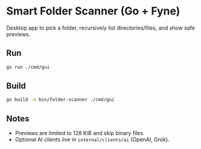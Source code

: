 # Smart Folder Scanner (Go + Fyne)

Desktop app to pick a folder, recursively list directories/files, and show safe previews.

## Run
```bash
go run ./cmd/gui
```

## Build
```bash
go build -o bin/folder-scanner ./cmd/gui
```

## Notes
- Previews are limited to 128 KiB and skip binary files.
- Optional AI clients live in `internal/clients/ai` (OpenAI, Grok).

